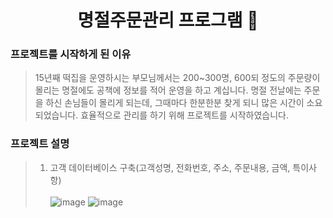<h1 align="center">명절주문관리 프로그램 📝</h1>     

### 프로젝트를 시작하게 된 이유
> 15년째 떡집을 운영하시는 부모님께서는 200~300명, 600되 정도의 주문량이 몰리는 명절에도 공책에 정보를 적어 운영을 하고 계십니다. 명절 전날에는 주문을 하신 손님들이 몰리게 되는데, 그때마다 한분한분 찾게 되니 많은 시간이 소요되었습니다. 효율적으로 관리를 하기 위해 프로젝트를 시작하였습니다.

### 프로젝트 설명
> 1. 고객 데이터베이스 구축(고객성명, 전화번호, 주소, 주문내용, 금액, 특이사항)<br><br>
![image](https://user-images.githubusercontent.com/63985698/150622516-2486bf3a-0fd6-4f77-b050-2f650189ed86.png)
![image](https://user-images.githubusercontent.com/63985698/150623215-8f8564bb-739b-416c-b2fb-e292e683cc83.png)



